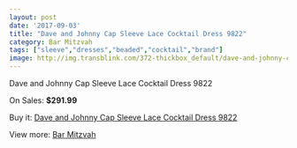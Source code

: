 ```yaml
---
layout: post
date: '2017-09-03'
title: "Dave and Johnny Cap Sleeve Lace Cocktail Dress 9822"
category: Bar Mitzvah
tags: ["sleeve","dresses","beaded","cocktail","brand"]
image: http://img.transblink.com/372-thickbox_default/dave-and-johnny-cap-sleeve-lace-cocktail-dress-9822.jpg
---
```

Dave and Johnny Cap Sleeve Lace Cocktail Dress 9822

On Sales: **$291.99**
<a href="https://www.transblink.com/en/bar-mitzvah/96-dave-and-johnny-cap-sleeve-lace-cocktail-dress-9822.html"><amp-img layout="responsive" width="600" height="600" src="//img.transblink.com/372-thickbox_default/dave-and-johnny-cap-sleeve-lace-cocktail-dress-9822.jpg" alt="Dave and Johnny Cap Sleeve Lace Cocktail Dress 9822 0" /></a>
<a href="https://www.transblink.com/en/bar-mitzvah/96-dave-and-johnny-cap-sleeve-lace-cocktail-dress-9822.html"><amp-img layout="responsive" width="600" height="600" src="//img.transblink.com/374-thickbox_default/dave-and-johnny-cap-sleeve-lace-cocktail-dress-9822.jpg" alt="Dave and Johnny Cap Sleeve Lace Cocktail Dress 9822 1" /></a>
<a href="https://www.transblink.com/en/bar-mitzvah/96-dave-and-johnny-cap-sleeve-lace-cocktail-dress-9822.html"><amp-img layout="responsive" width="600" height="600" src="//img.transblink.com/373-thickbox_default/dave-and-johnny-cap-sleeve-lace-cocktail-dress-9822.jpg" alt="Dave and Johnny Cap Sleeve Lace Cocktail Dress 9822 2" /></a>

Buy it: [Dave and Johnny Cap Sleeve Lace Cocktail Dress 9822](https://www.transblink.com/en/bar-mitzvah/96-dave-and-johnny-cap-sleeve-lace-cocktail-dress-9822.html "Dave and Johnny Cap Sleeve Lace Cocktail Dress 9822")

View more: [Bar Mitzvah](https://www.transblink.com/en/2-bar-mitzvah "Bar Mitzvah")